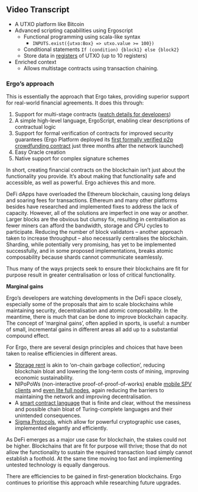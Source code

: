 
## Video Transcript

- A UTXO platform like Bitcoin
- Advanced scripting capabilities using Ergoscript
  - Functional programming using scala-like syntax
    - `INPUTS.exist({utxo:Box} => utxo.value >= 100})`
  - Conditional statements `If (condition) {block1} else {block2}`
  - Store data in [registers](registers.md) of UTXO (up to 10 registers)
- Enriched context
  - Allows multistage contracts using transaction chaining.

### Ergo’s approach

This is essentially the approach that Ergo takes, providing superior support for real-world financial agreements. It does this through:

1. Support for multi-stage contracts ([watch details for developers](https://www.youtube.com/watch?v=g3FlM_WOwBU))
2. A simple high-level language, ErgoScript, enabling clear descriptions of contractual logic
3. Support for formal verification of contracts for improved security guarantees (Ergo Platform deployed its [first formally verified p2p crowdfunding contract](https://twitter.com/chepurnoy/status/1239936086106935296) just three months after the network launched)
4. Easy Oracle creation
5. Native support for complex signature schemes

In short, creating financial contracts on the blockchain isn’t just about the functionality you provide. It’s about making that functionality safe and accessible, as well as powerful. Ergo achieves this and more.

DeFi dApps have overloaded the Ethereum blockchain, causing long delays and soaring fees for transactions. Ethereum and many other platforms besides have researched and implemented fixes to address the lack of capacity. However, all of the solutions are imperfect in one way or another. Larger blocks are the obvious but clumsy fix, resulting in centralisation as fewer miners can afford the bandwidth, storage and CPU cycles to participate. Reducing the number of block validators – another approach taken to increase throughput – also necessarily centralises the blockchain. Sharding, while potentially very promising, has yet to be implemented successfully, and in some proposed implementations, breaks atomic composability because shards cannot communicate seamlessly.

Thus many of the ways projects seek to ensure their blockchains are fit for purpose result in greater centralisation or loss of critical functionality.

**Marginal gains**

Ergo’s developers are watching developments in the DeFi space closely, especially some of the proposals that aim to scale blockchains while maintaining security, decentralisation and atomic composability. In the meantime, there is much that can be done to improve blockchain capacity. The concept of ‘marginal gains’, often applied in sports, is useful: a number of small, incremental gains in different areas all add up to a substantial compound effect.

For Ergo, there are several design principles and choices that have been taken to realise efficiencies in different areas.

- [Storage rent](https://ergoplatform.org/en/blog/2020_04_21_ergo_positioning/) is akin to ‘on-chain garbage collection’, reducing blockchain bloat and lowering the long-term costs of mining, improving economic sustainability.
- NIPoPoWs (non-interactive proof-of-proof-of-works) enable [mobile SPV clients](https://ergoplatform.org/en/blog/2020_05_1_spv_security/) and [even lite full nodes](https://ergoplatform.org/en/blog/2020_05_08_lite_full_nodes/), again reducing the barriers to maintaining the network and improving decentralisation.
- A [smart contract language](https://ergoplatform.org/docs/ErgoScript.pdf) that is finite and clear, without the messiness and possible chain bloat of Turing-complete languages and their unintended consequences.
- [Sigma Protocols](https://ergoplatform.org/en/blog/2020_03_16_ergo_sigma/), which allow for powerful cryptographic use cases, implemented elegantly and efficiently.

As DeFi emerges as a major use case for blockchain, the stakes could not be higher. Blockchains that are fit for purpose will thrive; those that do not allow the functionality to sustain the required transaction load simply cannot establish a foothold. At the same time moving too fast and implementing untested technology is equally dangerous.

There are efficiencies to be gained in first-generation blockchains. Ergo continues to prioritise this approach while researching future upgrades.
